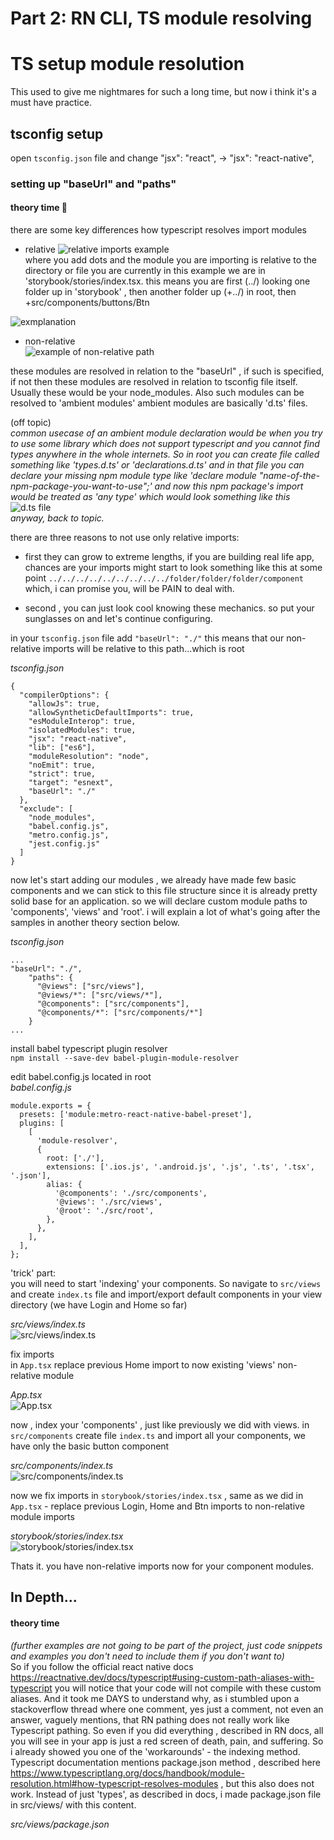 # Part 2: RN CLI, TS module resolving

# TS setup module resolution
This used to give me nightmares for such a long time, but now i think it's a must have practice.<br>

## tsconfig setup
open `tsconfig.json` file and change "jsx": "react",  ->  "jsx": "react-native",

### setting up "baseUrl" and "paths"
#### theory time  💪

there are some key differences how typescript resolves import modules 
- relative
![relative imports example](../assets_posts/part-2/img1.png)<br>
where you add dots and the module you are importing is relative to the directory or file you are currently in this example we are in 'storybook/stories/index.tsx. this means you are first (../) looking one folder up in 'storybook' , then another folder up (+../) in root, then +src/components/buttons/Btn<br>

![exmplanation](../assets_posts/part-2/img2.png)<br>

- non-relative<br>
![example of non-relative path](../assets_posts/part-2/img3.png)<br>

these modules are resolved in relation to the "baseUrl" , if such is specified, if not then these modules are resolved in relation to tsconfig file itself. Usually these would be your node_modules. Also such modules can be resolved to 'ambient modules' ambient modules are basically 'd.ts' files. 

(off topic)<br>
_common usecase of an ambient module declaration would be when you try to use some library which does not support typescript and you cannot find types anywhere in the whole internets. So in root you can create file called something like 'types.d.ts' or 'declarations.d.ts' and in that file you can declare your missing npm module type like 'declare module "name-of-the-npm-package-you-want-to-use";' and now this npm package's import would be treated as 'any type' which would look something like this_<br>
![d.ts file](../assets_posts/part-2/img4.png)<br>
_anyway, back to topic._

there are three reasons to not use only relative imports:<br>
- first they can grow to extreme lengths, if you are building real life app, chances are your imports might start to look something like this at some point 
`../../../../../../../../../folder/folder/folder/component`<br>
which, i can promise you, will be PAIN to deal with.

- second , you can just look cool knowing these mechanics. so put your sunglasses on and let's continue configuring.

in your `tsconfig.json` file add `"baseUrl": "./"` this means that our non-relative imports will be relative to this path...which is root

_tsconfig.json_<br>
```
{
  "compilerOptions": {
    "allowJs": true,
    "allowSyntheticDefaultImports": true,
    "esModuleInterop": true,
    "isolatedModules": true,
    "jsx": "react-native",
    "lib": ["es6"],
    "moduleResolution": "node",
    "noEmit": true,
    "strict": true,
    "target": "esnext",
    "baseUrl": "./"
  },
  "exclude": [
    "node_modules",
    "babel.config.js",
    "metro.config.js",
    "jest.config.js"
  ]
}
```
now let's start adding our modules , we already have made few basic components and we can stick to this file structure since it is already pretty solid base for an application.
so we will declare custom module paths to 'components', 'views' and 'root'. i will explain a lot of what's going after the samples in another theory section below.

_tsconfig.json_
```
...
"baseUrl": "./",
    "paths": {
      "@views": ["src/views"],
      "@views/*": ["src/views/*"],
      "@components": ["src/components"],
      "@components/*": ["src/components/*"]
    }
...
```
install babel typescript plugin resolver<br>
`npm install --save-dev babel-plugin-module-resolver`<br>

edit babel.config.js located in root<br>
_babel.config.js_
```
module.exports = {
  presets: ['module:metro-react-native-babel-preset'],
  plugins: [
    [
      'module-resolver',
      {
        root: ['./'],
        extensions: ['.ios.js', '.android.js', '.js', '.ts', '.tsx', '.json'],
        alias: {
          '@components': './src/components',
          '@views': './src/views',
          '@root': './src/root',
        },
      },
    ],
  ],
};
```
'trick' part:<br>
you will need to start 'indexing' your components. So navigate to `src/views` and create `index.ts` file
and import/export default components in your view directory (we have Login and Home so far)

_src/views/index.ts_<br>
![src/views/index.ts](../assets_posts/part-2/img5.png)<br>

fix imports<br>
in `App.tsx` replace previous Home import to now existing 'views' non-relative module

_App.tsx_<br>
![App.tsx](../assets_posts/part-2/img6.png)<br>

now , index your 'components' , just like previously we did with views. in `src/components` create file `index.ts` and import all your components, we have only the basic button component

_src/components/index.ts_<br>
![src/components/index.ts](../assets_posts/part-2/img7.png)

now we fix imports in `storybook/stories/index.tsx` , same as we did in `App.tsx` - 
replace previous Login, Home and Btn imports to non-relative module imports

_storybook/stories/index.tsx_<br>
![storybook/stories/index.tsx](../assets_posts/part-2/img8.png)<br>

Thats it. you have non-relative imports now for your component modules.

## In Depth...
#### theory time
_(further examples are not going to be part of the project, just code snippets and examples you don't need to include them if you don't want to)_<br>
 So if you follow the official react native docs<br>
https://reactnative.dev/docs/typescript#using-custom-path-aliases-with-typescript you will notice that your code will not compile with these custom aliases. And it took me DAYS to understand why, as i stumbled upon a stackoverflow thread where one comment, yes just a comment, not even an answer, vaguely mentions, that RN pathing does not really work like Typescript pathing. So even if you did everything , described in RN docs, all you will see in your app is just a red screen of death, pain, and suffering. So i already showed you one of the 'workarounds' - the indexing method. Typescript documentation mentions package.json method , described here https://www.typescriptlang.org/docs/handbook/module-resolution.html#how-typescript-resolves-modules , but this also does not work. Instead of just 'types', as described in docs, i made package.json file in src/views/ with this content.<br>

_src/views/package.json_<br>

